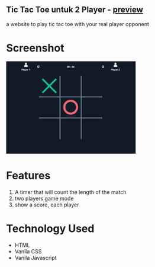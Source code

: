 ## Tic Tac Toe untuk 2 Player - [preview](https://yehezkielg.github.io/Tic-Tac-Toe/)
a website to play tic tac toe with your real player opponent 

# Screenshot
<div>
   <img src="page.png" alt="tic-tac-toe" width="350">
</div>

# Features
1. A timer that will count the length of the match
2. two players game mode
3. show a score, each player

# Technology Used
<ul>
  <li>HTML</li>
  <li>Vanila CSS</li>
  <li>Vanila Javascript</li>
</ul>
